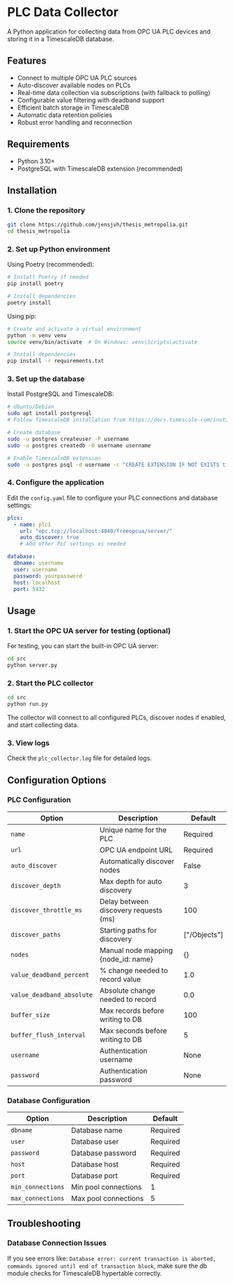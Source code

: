 # PLC Data Collector

A Python application for collecting data from OPC UA PLC devices and storing it in a TimescaleDB database.

## Features

- Connect to multiple OPC UA PLC sources
- Auto-discover available nodes on PLCs
- Real-time data collection via subscriptions (with fallback to polling)
- Configurable value filtering with deadband support
- Efficient batch storage in TimescaleDB
- Automatic data retention policies
- Robust error handling and reconnection

## Requirements

- Python 3.10+
- PostgreSQL with TimescaleDB extension (recommended)

## Installation

### 1. Clone the repository

```bash
git clone https://github.com/jensjvh/thesis_metropolia.git
cd thesis_metropolia
```

### 2. Set up Python environment

Using Poetry (recommended):
```bash
# Install Poetry if needed
pip install poetry

# Install dependencies 
poetry install
```

Using pip:
```bash
# Create and activate a virtual environment
python -m venv venv
source venv/bin/activate  # On Windows: venv\Scripts\activate

# Install dependencies
pip install -r requirements.txt
```

### 3. Set up the database

Install PostgreSQL and TimescaleDB:
```bash
# Ubuntu/Debian
sudo apt install postgresql
# Follow TimescaleDB installation from https://docs.timescale.com/install/latest/

# Create database
sudo -u postgres createuser -P username
sudo -u postgres createdb -O username username

# Enable TimescaleDB extension
sudo -u postgres psql -d username -c "CREATE EXTENSION IF NOT EXISTS timescaledb CASCADE;"
```

### 4. Configure the application

Edit the `config.yaml` file to configure your PLC connections and database settings:

```yaml
plcs:
  - name: plc1
    url: "opc.tcp://localhost:4840/freeopcua/server/"
    auto_discover: true
    # Add other PLC settings as needed

database:
  dbname: username
  user: username
  password: yourpassword
  host: localhost
  port: 5432
```

## Usage

### 1. Start the OPC UA server for testing (optional)

For testing, you can start the built-in OPC UA server:
```bash
cd src
python server.py
```

### 2. Start the PLC collector

```bash
cd src
python run.py
```

The collector will connect to all configured PLCs, discover nodes if enabled, and start collecting data.

### 3. View logs

Check the `plc_collector.log` file for detailed logs.

## Configuration Options

### PLC Configuration

| Option | Description | Default |
|--------|-------------|---------|
| `name` | Unique name for the PLC | Required |
| `url` | OPC UA endpoint URL | Required |
| `auto_discover` | Automatically discover nodes | False |
| `discover_depth` | Max depth for auto discovery | 3 |
| `discover_throttle_ms` | Delay between discovery requests (ms) | 100 |
| `discover_paths` | Starting paths for discovery | ["/Objects"] |
| `nodes` | Manual node mapping {node_id: name} | {} |
| `value_deadband_percent` | % change needed to record value | 1.0 |
| `value_deadband_absolute` | Absolute change needed to record | 0.0 |
| `buffer_size` | Max records before writing to DB | 100 |
| `buffer_flush_interval` | Max seconds before writing to DB | 5 |
| `username` | Authentication username | None |
| `password` | Authentication password | None |

### Database Configuration

| Option | Description | Default |
|--------|-------------|---------|
| `dbname` | Database name | Required |
| `user` | Database user | Required |
| `password` | Database password | Required |
| `host` | Database host | Required |
| `port` | Database port | Required |
| `min_connections` | Min pool connections | 1 |
| `max_connections` | Max pool connections | 5 |

## Troubleshooting

### Database Connection Issues

If you see errors like: `Database error: current transaction is aborted, commands ignored until end of transaction block`, make sure the db module checks for TimescaleDB hypertable correctly.